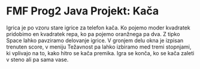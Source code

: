 # FMF Prog2 Java Projekt: Kača

Igrica je po vzoru stare igrice za telefon kača. Ko pojemo moder kvadratek pridobimo en kvadratek repa, ko pa pojemo oranžnega pa dva. 
Z tipko Space lahko pavziramo delovanje igrice. V gronjem delu okna je izpisan trenuten score, v meniju Težavnost pa lahko izbiramo med tremi stopnjami, 
ki vplivajo na to, kako hitro se kača premika. Igra se konča, ko se kača zaleti v steno ali pa sama vase.
